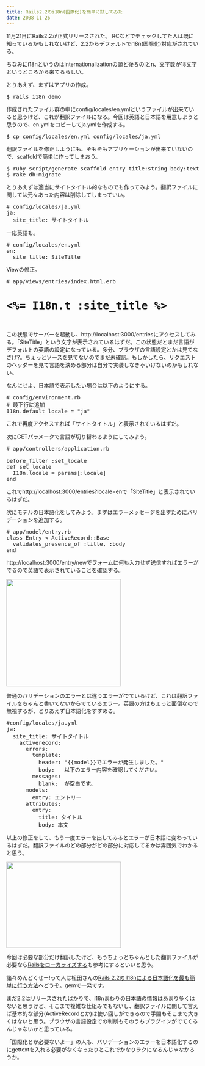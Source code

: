 ```yaml
---
title: Rails2.2のi18n(国際化)を簡単に試してみた
date: 2008-11-26
---
```

11月21日にRails2.2が正式リリースされた。 RCなどでチェックしてた人は既に知っているかもしれないけど、2.2からデフォルトでi18n(国際化)対応がされている。

ちなみにi18nというのはinternationalizationの頭と後ろのiとn、文字数が18文字というところから来てるらしい。

とりあえず、まずはアプリの作成。

<pre lang="bash">
$ rails i18n_demo
</pre>

作成されたファイル群の中にconfig/locales/en.ymlというファイルが出来ていると思うけど、これが翻訳ファイルになる。今回は英語と日本語を用意しようと思うので、en.ymlをコピーしてja.ymlを作成する。

<pre lang="bash">
$ cp config/locales/en.yml config/locales/ja.yml
</pre>

翻訳ファイルを修正しようにも、そもそもアプリケーションが出来ていないので、scaffoldで簡単に作ってしまおう。

<pre lang="bash">
$ ruby script/generate scaffold entry title:string body:text
$ rake db:migrate
</pre>

とりあえずは適当にサイトタイトル的なものでも作ってみよう。翻訳ファイルに関しては元々あった内容は削除してしまっていい。

<pre lang="ruby">
# config/locales/ja.yml
ja:
  site_title: サイトタイトル
</pre>

一応英語も。

<pre lang="ruby">
# config/locales/en.yml
en:
  site_title: SiteTitle
</pre>

Viewの修正。

<pre lang="ruby">
# app/views/entries/index.html.erb
<h1><%= I18n.t :site_title %></h1>
</pre>

この状態でサーバーを起動し、http://localhost:3000/entriesにアクセスしてみる。「SiteTitle」という文字が表示されているはずだ。この状態だとまだ言語がデフォルトの英語の設定になっている。多分、ブラウザの言語設定とかは見てなさげ?。ちょっとソースを見てないのでまだ未確認。もしかしたら、リクエストのヘッダーを見て言語を決める部分は自分で実装しなきゃいけないのかもしれない。

なんにせよ、日本語で表示したい場合は以下のようにする。

<pre lang="ruby">
# config/environment.rb
# 最下行に追加
I18n.default_locale = "ja"
</pre>

これで再度アクセスすれば「サイトタイトル」と表示されているはずだ。

次にGETパラメータで言語が切り替わるようにしてみよう。

<pre lang="ruby">
# app/controllers/application.rb

before_filter :set_locale
def set_locale
  I18n.locale = params[:locale]
end
</pre>

これでhttp://localhost:3000/entries?locale=enで「SiteTitle」と表示されているはずだ。

次にモデルの日本語化をしてみよう。まずはエラーメッセージを出すためにバリデーションを追加する。

<pre lang="ruby">
# app/model/entry.rb
class Entry < ActiveRecord::Base
  validates_presence_of :title, :body
end
</pre>

http://localhost:3000/entry/newでフォームに何も入力せず送信すればエラーがでるので英語で表示されていることを確認する。

<a href="http://ukstudio.jp/wp-content/uploads/2008/11/082611_i18n_en_error.jpg"><img src="http://ukstudio.jp/wp-content/uploads/2008/11/082611_i18n_en_error.jpg" alt="" title="082611_i18n_en_error" width="300" height="281" class="alignnone size-medium wp-image-257" /></a>

普通のバリデーションのエラーとは違うエラーがでているけど、これは翻訳ファイルをちゃんと書いてないからでているエラー。英語の方はちょっと面倒なので無視するが、とりあえず日本語化をすすめる。

<pre lang="ruby">
#config/locales/ja.yml
ja:
  site_title: サイトタイトル
    activerecord:
      errors:
        template:
          header: "{{model}}でエラーが発生しました。"
          body:   以下のエラー内容を確認してください。
        messages:
          blank:  が空白です。
      models:
        entry: エントリー
      attributes:
        entry:
          title: タイトル
          body: 本文
</pre>

以上の修正をして、もう一度エラーを出してみるとエラーが日本語に変わっているはずだ。翻訳ファイルのどの部分がどの部分に対応してるかは雰囲気でわかると思う。

<a href="http://ukstudio.jp/wp-content/uploads/2008/11/081126_i18n_ja_error.jpg"><img src="http://ukstudio.jp/wp-content/uploads/2008/11/081126_i18n_ja_error.jpg" alt="" title="081126_i18n_ja_error" width="300" height="225" class="alignnone size-medium wp-image-258" /></a>

今回は必要な部分だけ翻訳したけど、もうちょっとちゃんとした翻訳ファイルが必要なら<a href="http://i18n-demo.phusion.nl/pages/setup">Railsをローカライズする</a>も参考にするといいと思う。

諸々めんどくせー!って人は松田さんの<a href="http://blog.dio.jp/2008/11/22/japanizing-rails-2-2-by-i18n-generators">Rails 2.2の I18nによる日本語化を最も簡単に行う方法</a>へどうぞ。gemで一発です。

まだ2.2はリリースされたばかりで、i18nまわりの日本語の情報はあまり多くはないと思うけど、そこまで複雑な仕組みでもないし、翻訳ファイルに関して言えば基本的な部分(ActiveRecordとか)は使い回しができるので手間もそこまで大きくはないと思う。ブラウザの言語設定での判断もそのうちプラグインがでてくるんじゃないかと思っている。

「国際化とか必要ないよー」の人も、バリデーションのエラーを日本語化するのにgettextを入れる必要がなくなったりとこれでかなりラクになるんじゃなかろうか。